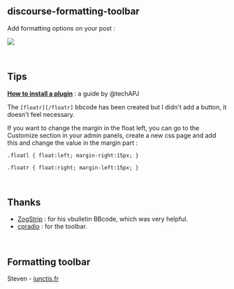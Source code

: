 ## discourse-formatting-toolbar

Add formatting options on your post : 

![](https://github.com/iunctis/discourse-formatting-toolbar/blob/master/formatting.png)


<br>

## Tips

[**How to install a plugin**](https://meta.discourse.org/t/install-a-plugin/19157) : a guide by @techAPJ<br>

The `[floatr][/floatr]` bbcode has been created but I didn't add a button, it doesn't feel necessary.<br>

If you want to change the margin in the float left, you can go to the Customize section in your admin panels, create a new css page and add this and change the value in the margin part : 

`.floatl {
float:left;
margin-right:15px;
}`


`.floatr {
float:right;
margin-left:15px;
}`


<br>

## Thanks

 - [ZogStrip](https://github.com/discourse/vbulletin-bbcode) : for his vbulletin BBcode, which was very helpful.
 - [cpradio](https://github.com/cpradio) : for the toolbar.


<br>

## Formatting toolbar

Steven - [iunctis.fr](http://iunctis.fr)
